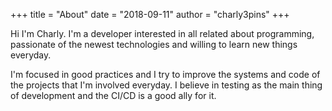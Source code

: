 +++
title = "About"
date = "2018-09-11"
author = "charly3pins"
+++

Hi I'm Charly. I'm a developer interested in all related about programming, passionate of the newest technologies and willing to learn new things everyday. 

I'm focused in good practices and I try to improve the systems and code of the projects that I'm involved everyday. I believe in testing as the main thing of development and the CI/CD is a good ally for it.